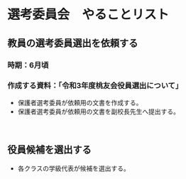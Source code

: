 # 選考委員会　やることリスト

## 教員の選考委員選出を依頼する
### 時期：6月頃
### 作成する資料：「令和3年度桃友会役員選出について」
- 保護者選考委員が依頼用の文書を作成する。
- 保護者選考委員が依頼用の文書を副校長先生へ提出する。

<br>

## 役員候補を選出する
- 各クラスの学級代表が候補を選出する。
